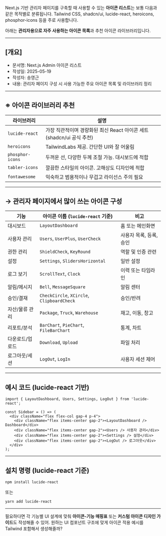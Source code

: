 Next.js 기반 관리자 페이지를 구축할 때 사용할 수 있는 **아이콘 리스트**는 보통 다음과 같은 목적별로 분류됩니다. Tailwind CSS, shadcn/ui, lucide-react, heroicons, phosphor-icons 등을 주로 사용합니다.

아래는 **관리자용으로 자주 사용하는 아이콘 목록**과 추천 아이콘 라이브러리입니다.

---

## \[개요]

* 문서명: Next.js Admin 아이콘 리스트
* 작성일: 2025-05-19
* 작성자: 송영근
* 내용: 관리자 페이지 구성 시 사용 가능한 주요 아이콘 목록 및 라이브러리 정리

---

## ※ 아이콘 라이브러리 추천

| 라이브러리            | 설명                                              |
| ---------------- | ----------------------------------------------- |
| `lucide-react`   | 가장 직관적이며 경량화된 최신 React 아이콘 세트 (shadcn/ui 공식 추천) |
| `heroicons`      | TailwindLabs 제공. 간단한 UI와 잘 어울림                  |
| `phosphor-icons` | 두꺼운 선, 다양한 두께 조절 가능. 대시보드에 적합                   |
| `tabler-icons`   | 깔끔한 스타일의 아이콘. 고해상도 디자인에 적합                      |
| `fontawesome`    | 익숙하고 범용적이나 무겁고 라이선스 주의 필요                       |

---

## → 관리자 페이지에서 많이 쓰는 아이콘 구성

| 기능       | 아이콘 이름 (`lucide-react` 기준)                 | 비고             |
| -------- | ------------------------------------------ | -------------- |
| 대시보드     | `LayoutDashboard`                          | 홈 또는 메인화면      |
| 사용자 관리   | `Users`, `UserPlus`, `UserCheck`           | 사용자 목록, 등록, 승인 |
| 권한 관리    | `ShieldCheck`, `KeyRound`                  | 역할 및 인증 관련     |
| 설정       | `Settings`, `SlidersHorizontal`            | 일반 설정          |
| 로그 보기    | `ScrollText`, `Clock`                      | 이력 또는 타임라인     |
| 알림/메시지   | `Bell`, `MessageSquare`                    | 알림 센터          |
| 승인/결재    | `CheckCircle`, `XCircle`, `ClipboardCheck` | 승인/반려          |
| 자산/물류 관리 | `Package`, `Truck`, `Warehouse`            | 재고, 이동, 창고     |
| 리포트/분석   | `BarChart`, `PieChart`, `FileBarChart`     | 통계, 차트         |
| 다운로드/업로드 | `Download`, `Upload`                       | 파일 처리          |
| 로그아웃/세션  | `LogOut`, `LogIn`                          | 사용자 세션 제어      |

---

## 예시 코드 (lucide-react 기반)

```tsx
import { LayoutDashboard, Users, Settings, LogOut } from 'lucide-react';

const Sidebar = () => (
  <div className="flex flex-col gap-4 p-4">
    <div className="flex items-center gap-2"><LayoutDashboard /> Dashboard</div>
    <div className="flex items-center gap-2"><Users /> 사용자 관리</div>
    <div className="flex items-center gap-2"><Settings /> 설정</div>
    <div className="flex items-center gap-2"><LogOut /> 로그아웃</div>
  </div>
);
```

---

## 설치 명령 (lucide-react 기준)

```bash
npm install lucide-react
```

또는

```bash
yarn add lucide-react
```

---

필요하다면 각 기능별 UI 설계에 맞춰 **아이콘-기능 매핑표** 또는 **커스텀 아이콘 디자인 가이드**도 작성해줄 수 있어.
원하는 UI 컴포넌트 구조에 맞게 아이콘 적용 예시를 Tailwind 포함해서 생성해줄까?
